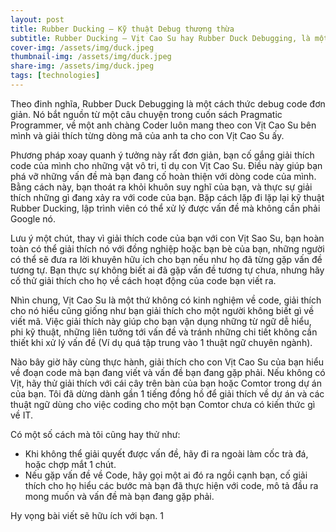 ```yaml
---
layout: post
title: Rubber Ducking – Kỹ thuật Debug thượng thừa
subtitle: Rubber Ducking – Vịt Cao Su hay Rubber Duck Debugging, là một kỹ thuật debug được sử dụng trong kỹ nghệ phần mềm. Một thuật ngữ khá vui nhộn nhưng lại rất hữu ích khi bạn sử dụng. Nó sẽ giúp bạn giảm được cả tấn thời gian khi đối mặt với những vấn đề quanh dòng mã mà mình viết ra.
cover-img: /assets/img/duck.jpeg
thumbnail-img: /assets/img/duck.jpeg
share-img: /assets/img/duck.jpeg
tags: [technologies]
---
```


Theo đinh nghĩa, Rubber Duck Debugging là một cách thức debug code đơn giản. Nó bắt nguồn từ một câu chuyện trong cuốn sách Pragmatic Programmer, về một anh chàng Coder luôn mang theo con Vịt Cao Su bên mình và giải thích từng dòng mã của anh ta cho con Vịt Cao Su ấy.

Phương pháp xoay quanh ý tưởng này rất đơn giản, bạn cố gắng giải thích code của mình cho những vật vô tri, tỉ dụ con Vịt Cao Su. Điều này giúp bạn phá vỡ những vấn đề mà bạn đang cố hoàn thiện với dòng code của mình. Bằng cách này, bạn thoát ra khỏi khuôn suy nghĩ của bạn, và thực sự giải thích những gì đang xảy ra với code của bạn. Bặp cách lặp đi lặp lại kỹ thuật Rubber Ducking, lập trình viên có thể xử lý được vấn đề mà không cần phải Google nó.

Lưu ý một chút, thay vì giải thích code của bạn với con Vịt Sao Su, bạn hoàn toàn có thể giải thích nó với đồng nghiệp hoặc bạn bè của bạn, những người có thể sẽ đưa ra lời khuyên hữu ích cho bạn nếu như họ đã từng gặp vấn đề tương tự. Bạn thực sự không biết ai đã gặp vấn đề tương tự chưa, nhưng hãy cố thử giải thích cho họ về cách hoạt động của code bạn viết ra.

Nhìn chung, Vịt Cao Su là một thứ không có kinh nghiệm về code, giải thích cho nó hiểu cũng giống như bạn giải thích cho một người không biết gì về viết mã. Việc giải thích này giúp cho bạn vận dụng những từ ngữ dễ hiểu, phi kỹ thuật, những liên tưởng tới vấn đề và tránh những chi tiết không cần thiết khi xử lý vấn đề (Ví dụ quá tập trung vào 1 thuật ngữ chuyên ngành).

Nào bây giờ hãy cùng thực hành, giải thích cho con Vịt Cao Su của bạn hiểu về đoạn code mà bạn đang viết và vấn đề bạn đang gặp phải. Nếu không có Vịt, hãy thử giải thích với cái cây trên bàn của bạn hoặc Comtor trong dự án của bạn. Tôi đã dừng dành gần 1 tiếng đồng hồ để giải thích về dự án và các thuật ngữ dùng cho việc coding cho một bạn Comtor chưa có kiến thức gì về IT.

Có một số cách mà tôi cũng hay thử như:

- Khi không thể giải quyết được vấn đề, hãy đi ra ngoài làm cốc trà đá, hoặc chợp mắt 1 chút.
- Nếu gặp vấn đề về Code, hãy gọi một ai đó ra ngồi cạnh bạn, cố giải thích cho họ hiểu các bước mà bạn đã thực hiện với code, mô tả đầu ra mong muốn và vấn đề mà bạn đang gặp phải.

Hy vọng bài viết sẽ hữu ích với bạn.
1
